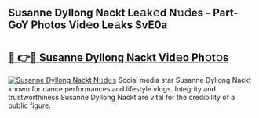 ## Susanne Dyllong Nackt Le𝚊k𝚎d N𝚞𝚍es - Part-GoY Photos Vid𝚎o Le𝚊ks SvE0a

# <h2><a href="http://fb104qf.evod.top/?m=Susanne+Dyllong+Nackt">🔗 👉🔴 Susanne Dyllong Nackt Vid𝚎o Ph𝚘t𝚘s</a></h2>

[![Susanne Dyllong Nackt N𝚞d𝚎s](https://i.imgur.com/8V9OHl7.gif)](http://fb104qf.evod.top/?m=Susanne+Dyllong+Nackt)
Social media star Susanne Dyllong Nackt known for dance performances and lifestyle vlogs. Integrity and trustworthiness Susanne Dyllong Nackt are vital for the credibility of a public figure. 
